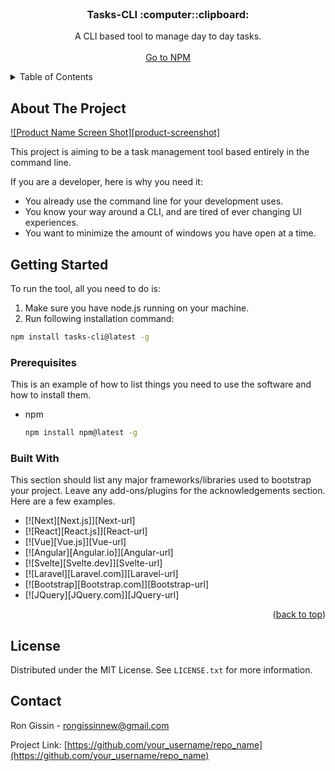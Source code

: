 <!-- PROJECT LOGO -->
<br />
<div align="center">
  <h3 align="center">Tasks-CLI :computer::clipboard:</h3>

  <p align="center">
    A CLI based tool to manage day to day tasks.
    <br />
    <br />
    <a href="[https://github.com/othneildrew/Best-README-Template](https://www.npmjs.com/package/tasks-cli)">Go to NPM</a>
  </p>
</div>



<!-- TABLE OF CONTENTS -->
<details>
  <summary>Table of Contents</summary>
  <ol>
    <li>
      <a href="#about-the-project">About The Project</a>
      <ul>
        <li><a href="#built-with">Built With</a></li>
      </ul>
    </li>
    <li>
      <a href="#getting-started">Getting Started</a>
      <ul>
        <li><a href="#installation">Installation</a></li>
      </ul>
    </li>
    <li><a href="#usage">Usage</a></li>
    <li><a href="#contributing">Contributing</a></li>
    <li><a href="#license">License</a></li>
    <li><a href="#contact">Contact</a></li>
  </ol>
</details>



<!-- ABOUT THE PROJECT -->
## About The Project

[![Product Name Screen Shot][product-screenshot]](https://example.com)

This project is aiming to be a task management tool based entirely in the command line.

If you are a developer, here is why you need it:
* You already use the command line for your development uses.
* You know your way around a CLI, and are tired of ever changing UI experiences.
* You want to minimize the amount of windows you have open at a time.

<!-- GETTING STARTED -->
## Getting Started

To run the tool, all you need to do is:
1. Make sure you have node.js running on your machine.
2. Run following installation command:
  ```sh
  npm install tasks-cli@latest -g
  ```

### Prerequisites

This is an example of how to list things you need to use the software and how to install them.
* npm
  ```sh
  npm install npm@latest -g
  ```
  
### Built With

This section should list any major frameworks/libraries used to bootstrap your project. Leave any add-ons/plugins for the acknowledgements section. Here are a few examples.

* [![Next][Next.js]][Next-url]
* [![React][React.js]][React-url]
* [![Vue][Vue.js]][Vue-url]
* [![Angular][Angular.io]][Angular-url]
* [![Svelte][Svelte.dev]][Svelte-url]
* [![Laravel][Laravel.com]][Laravel-url]
* [![Bootstrap][Bootstrap.com]][Bootstrap-url]
* [![JQuery][JQuery.com]][JQuery-url]

<p align="right">(<a href="#readme-top">back to top</a>)</p>

<!-- LICENSE -->
## License

Distributed under the MIT License. See `LICENSE.txt` for more information.

<!-- CONTACT -->
## Contact

Ron Gissin - rongissinnew@gmail.com

Project Link: [https://github.com/your_username/repo_name](https://github.com/your_username/repo_name)
